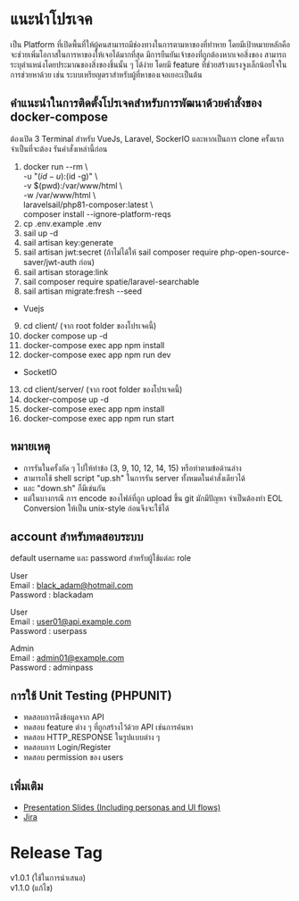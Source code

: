 # แนะนำโปรเจค
เป็น Platform ที่เปิดพื้นที่ให้ผู้คนสามารถมีช่องทางในการตามหาของที่ทำหาย โดยมีเป้าหมายหลักคือจะช่วยเพิ่มโอกาสในการหาของให้เจอได้มากที่สุด มีการยืนยันเจ้าของที่ถูกต้องหากเจอสิ่งของ สามารถระบุตำแหน่งโดยประมาณของสิ่งของชิ้นนั้น ๆ ได้ง่าย โดยมี feature ที่ช่วยสร้างแรงจูงเล็กน้อยใจในการช่วยหาด้วย เช่น ระบบเหรียญตราสำหรับผู้ที่หาของเจอเยอะเป็นต้น

## คำแนะนำในการติดตั้งโปรเจคสำหรับการพัฒนาด้วยคำสั่งของ docker-compose  
ต้องเปิด 3 Terminal สำหรับ VueJs, Laravel, SockerIO และหากเป็นการ clone ครั้งแรกจำเป็นที่จะต้อง
รันคำสั่งเหล่านี้ก่อน

1. docker run --rm \  
    -u "$(id -u):$(id -g)" \  
    -v $(pwd):/var/www/html \  
    -w /var/www/html \  
    laravelsail/php81-composer:latest \  
    composer install --ignore-platform-reqs  
2. cp .env.example .env
3. sail up -d
4. sail artisan key:generate
5. sail artisan jwt:secret (ถ้าไม่ได้ให้ sail composer require php-open-source-saver/jwt-auth ก่อน)
6. sail artisan storage:link
7. sail composer require spatie/laravel-searchable
8. sail artisan migrate:fresh --seed
- Vuejs
9. cd client/ (จาก root folder ของโปรเจคนี้)
10. docker compose up -d
11. docker-compose exec app npm install
12. docker-compose exec app npm run dev
- SocketIO
13. cd client/server/ (จาก root folder ของโปรเจคนี้)
14. docker-compose up -d
15. docker-compose exec app npm install
16. docker-compose exec app npm run start

## หมายเหตุ
- การรันในครั้งถัด ๆ ไปให้ทำข้อ (3, 9, 10, 12, 14, 15) หรือทำตามข้อด้านล่าง
- สามารถใช้ shell script "up.sh" ในการรัน server ทั้งหมดในคำสั่งเดียวได้
- และ "down.sh" ก็มีเช่นกัน
- แต่ในบางกรณี การ encode ของไฟล์ที่ถูก upload ขึ้น git มักมีปัญหา จำเป็นต้องทำ EOL Conversion ให้เป็น unix-style ก่อนจึงจะใช้ได้

## account สำหรับทดสอบระบบ
default username และ password สำหรับผู้ใช้แต่ละ role  
 
User  
Email : black_adam@hotmail.com  
Password : blackadam  
 
User  
Email : user01@api.example.com   
Password : userpass  
 
Admin   
Email : admin01@example.com  
Password : adminpass   

## การใช้ Unit Testing (PHPUNIT)
- ทดสอบการดึงข้อมูลจาก API
- ทดสอบ feature ต่าง ๆ ที่ถูกสร้างไว้ด้วย API เช่นการค้นหา
- ทดสอบ HTTP_RESPONSE ในรูปแบบต่าง ๆ 
- ทดสอบการ Login/Register
- ทดสอบ permission ของ users

## เพิ่มเติม
- [Presentation Slides (Including personas and UI flows)](https://www.canva.com/design/DAFO8hI0imA/7hDEhHs44yUERctCtxS-hg/view?utm_content=DAFO8hI0imA&utm_campaign=designshare&utm_medium=link&utm_source=publishsharelink)    
- [Jira](https://ct-project.atlassian.net/jira/software/projects/CT/boards/1/roadmap)  

# Release Tag
v1.0.1 (ใช้ในการนำเสนอ)  
v1.1.0 (แก้ไข)
